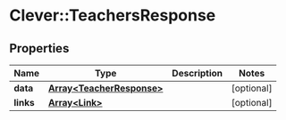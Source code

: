 # Clever::TeachersResponse

## Properties
Name | Type | Description | Notes
------------ | ------------- | ------------- | -------------
**data** | [**Array&lt;TeacherResponse&gt;**](TeacherResponse.md) |  | [optional] 
**links** | [**Array&lt;Link&gt;**](Link.md) |  | [optional] 

